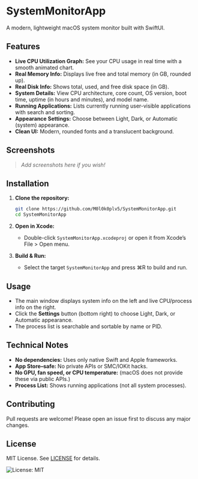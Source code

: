 
# SystemMonitorApp

A modern, lightweight macOS system monitor built with SwiftUI.

## Features

- **Live CPU Utilization Graph:** See your CPU usage in real time with a smooth animated chart.
- **Real Memory Info:** Displays live free and total memory (in GB, rounded up).
- **Real Disk Info:** Shows total, used, and free disk space (in GB).
- **System Details:** View CPU architecture, core count, OS version, boot time, uptime (in hours and minutes), and model name.
- **Running Applications:** Lists currently running user-visible applications with search and sorting.
- **Appearance Settings:** Choose between Light, Dark, or Automatic (system) appearance.
- **Clean UI:** Modern, rounded fonts and a translucent background.

## Screenshots

> _Add screenshots here if you wish!_

## Installation

1. **Clone the repository:**

   ```bash
   git clone https://github.com/M0l0k0plv5/SystemMonitorApp.git
   cd SystemMonitorApp
   ```

2. **Open in Xcode:**

   - Double-click `SystemMonitorApp.xcodeproj` or open it from Xcode’s File > Open menu.

3. **Build & Run:**

   - Select the target `SystemMonitorApp` and press ⌘R to build and run.

## Usage

- The main window displays system info on the left and live CPU/process info on the right.
- Click the **Settings** button (bottom right) to choose Light, Dark, or Automatic appearance.
- The process list is searchable and sortable by name or PID.

## Technical Notes

- **No dependencies:** Uses only native Swift and Apple frameworks.
- **App Store–safe:** No private APIs or SMC/IOKit hacks.
- **No GPU, fan speed, or CPU temperature:** (macOS does not provide these via public APIs.)
- **Process List:** Shows running applications (not all system processes).

## Contributing

Pull requests are welcome! Please open an issue first to discuss any major changes.

## License

MIT License. See [LICENSE](LICENSE) for details.


![License: MIT](https://img.shields.io/badge/License-MIT-yellow.svg)
